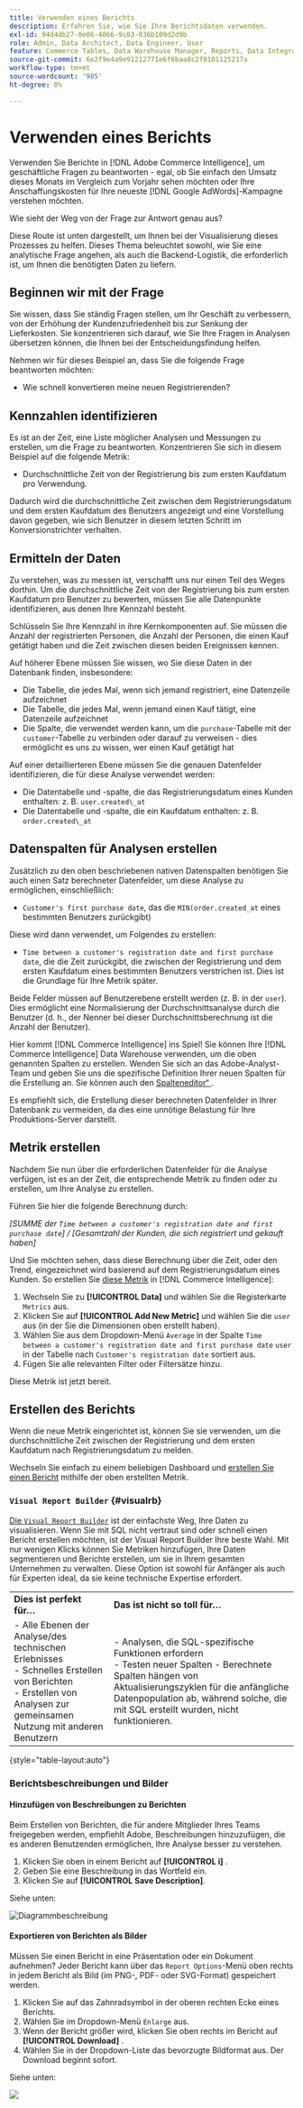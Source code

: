 ```yaml
---
title: Verwenden eines Berichts
description: Erfahren Sie, wie Sie Ihre Berichtsdaten verwenden.
exl-id: 94d4db27-0e06-4066-9c03-036b109d2d9b
role: Admin, Data Architect, Data Engineer, User
feature: Commerce Tables, Data Warehouse Manager, Reports, Data Integration
source-git-commit: 6e2f9e4a9e91212771e6f6baa8c2f8101125217a
workflow-type: tm+mt
source-wordcount: '985'
ht-degree: 0%

---
```


# Verwenden eines Berichts

Verwenden Sie Berichte in [!DNL Adobe Commerce Intelligence], um geschäftliche Fragen zu beantworten - egal, ob Sie einfach den Umsatz dieses Monats im Vergleich zum Vorjahr sehen möchten oder Ihre Anschaffungskosten für Ihre neueste [!DNL Google AdWords]-Kampagne verstehen möchten.

Wie sieht der Weg von der Frage zur Antwort genau aus?

Diese Route ist unten dargestellt, um Ihnen bei der Visualisierung dieses Prozesses zu helfen. Dieses Thema beleuchtet sowohl, wie Sie eine analytische Frage angehen, als auch die Backend-Logistik, die erforderlich ist, um Ihnen die benötigten Daten zu liefern.

## Beginnen wir mit der Frage

Sie wissen, dass Sie ständig Fragen stellen, um Ihr Geschäft zu verbessern, von der Erhöhung der Kundenzufriedenheit bis zur Senkung der Lieferkosten. Sie konzentrieren sich darauf, wie Sie Ihre Fragen in Analysen übersetzen können, die Ihnen bei der Entscheidungsfindung helfen.

Nehmen wir für dieses Beispiel an, dass Sie die folgende Frage beantworten möchten:

* Wie schnell konvertieren meine neuen Registrierenden?

## Kennzahlen identifizieren

Es ist an der Zeit, eine Liste möglicher Analysen und Messungen zu erstellen, um die Frage zu beantworten. Konzentrieren Sie sich in diesem Beispiel auf die folgende Metrik:

* Durchschnittliche Zeit von der Registrierung bis zum ersten Kaufdatum pro Verwendung.

Dadurch wird die durchschnittliche Zeit zwischen dem Registrierungsdatum und dem ersten Kaufdatum des Benutzers angezeigt und eine Vorstellung davon gegeben, wie sich Benutzer in diesem letzten Schritt im Konversionstrichter verhalten.

## Ermitteln der Daten

Zu verstehen, was zu messen ist, verschafft uns nur einen Teil des Weges dorthin. Um die durchschnittliche Zeit von der Registrierung bis zum ersten Kaufdatum pro Benutzer zu bewerten, müssen Sie alle Datenpunkte identifizieren, aus denen Ihre Kennzahl besteht.

Schlüsseln Sie Ihre Kennzahl in ihre Kernkomponenten auf. Sie müssen die Anzahl der registrierten Personen, die Anzahl der Personen, die einen Kauf getätigt haben und die Zeit zwischen diesen beiden Ereignissen kennen.

Auf höherer Ebene müssen Sie wissen, wo Sie diese Daten in der Datenbank finden, insbesondere:

* Die Tabelle, die jedes Mal, wenn sich jemand registriert, eine Datenzeile aufzeichnet
* Die Tabelle, die jedes Mal, wenn jemand einen Kauf tätigt, eine Datenzeile aufzeichnet
* Die Spalte, die verwendet werden kann, um die `purchase`-Tabelle mit der `customer`-Tabelle zu verbinden oder darauf zu verweisen - dies ermöglicht es uns zu wissen, wer einen Kauf getätigt hat

Auf einer detaillierteren Ebene müssen Sie die genauen Datenfelder identifizieren, die für diese Analyse verwendet werden:

* Die Datentabelle und -spalte, die das Registrierungsdatum eines Kunden enthalten: z. B. `user.created\_at`
* Die Datentabelle und -spalte, die ein Kaufdatum enthalten: z. B. `order.created\_at`

## Datenspalten für Analysen erstellen

Zusätzlich zu den oben beschriebenen nativen Datenspalten benötigen Sie auch einen Satz berechneter Datenfelder, um diese Analyse zu ermöglichen, einschließlich:

* `Customer's first purchase date`, das die `MIN(order.created_at` eines bestimmten Benutzers zurückgibt)

Diese wird dann verwendet, um Folgendes zu erstellen:

* `Time between a customer's registration date and first purchase date`, die die Zeit zurückgibt, die zwischen der Registrierung und dem ersten Kaufdatum eines bestimmten Benutzers verstrichen ist. Dies ist die Grundlage für Ihre Metrik später.

Beide Felder müssen auf Benutzerebene erstellt werden (z. B. in der `user`). Dies ermöglicht eine Normalisierung der Durchschnittsanalyse durch die Benutzer (d. h., der Nenner bei dieser Durchschnittsberechnung ist die Anzahl der Benutzer).

Hier kommt [!DNL Commerce Intelligence] ins Spiel! Sie können Ihre [!DNL Commerce Intelligence] Data Warehouse verwenden, um die oben genannten Spalten zu erstellen. Wenden Sie sich an das Adobe-Analyst-Team und geben Sie uns die spezifische Definition Ihrer neuen Spalten für die Erstellung an. Sie können auch den [Spalteneditor“ ](../../data-analyst/data-warehouse-mgr/creating-calculated-columns.md).

Es empfiehlt sich, die Erstellung dieser berechneten Datenfelder in Ihrer Datenbank zu vermeiden, da dies eine unnötige Belastung für Ihre Produktions-Server darstellt.

## Metrik erstellen

Nachdem Sie nun über die erforderlichen Datenfelder für die Analyse verfügen, ist es an der Zeit, die entsprechende Metrik zu finden oder zu erstellen, um Ihre Analyse zu erstellen.

Führen Sie hier die folgende Berechnung durch:


_[SUMME der `Time between a customer's registration date and first purchase date`] / [Gesamtzahl der Kunden, die sich registriert und gekauft haben]_

Und Sie möchten sehen, dass diese Berechnung über die Zeit, oder den Trend, eingezeichnet wird basierend auf dem Registrierungsdatum eines Kunden. So erstellen Sie [diese Metrik](../../data-user/reports/ess-manage-data-metrics.md) in [!DNL Commerce Intelligence]:

1. Wechseln Sie zu **[!UICONTROL Data]** und wählen Sie die Registerkarte `Metrics` aus.
1. Klicken Sie auf **[!UICONTROL Add New Metric]** und wählen Sie die `user` aus (in der Sie die Dimensionen oben erstellt haben).
1. Wählen Sie aus dem Dropdown-Menü `Average` in der Spalte `Time between a customer's registration date and first purchase date` `user` in der Tabelle nach `Customer's registration date` sortiert aus.
1. Fügen Sie alle relevanten Filter oder Filtersätze hinzu.

Diese Metrik ist jetzt bereit.

## Erstellen des Berichts

Wenn die neue Metrik eingerichtet ist, können Sie sie verwenden, um die durchschnittliche Zeit zwischen der Registrierung und dem ersten Kaufdatum nach Registrierungsdatum zu melden.

Wechseln Sie einfach zu einem beliebigen Dashboard und [erstellen Sie einen Bericht](../../data-user/reports/ess-manage-data-metrics.md) mithilfe der oben erstellten Metrik.

### `Visual Report Builder` {#visualrb}

[Die `Visual Report Builder`](../../data-user/reports/ess-rpt-build-visual.md) ist der einfachste Weg, Ihre Daten zu visualisieren. Wenn Sie mit SQL nicht vertraut sind oder schnell einen Bericht erstellen möchten, ist der Visual Report Builder Ihre beste Wahl. Mit nur wenigen Klicks können Sie Metriken hinzufügen, Ihre Daten segmentieren und Berichte erstellen, um sie in Ihrem gesamten Unternehmen zu verwalten. Diese Option ist sowohl für Anfänger als auch für Experten ideal, da sie keine technische Expertise erfordert.

|  |  |
|--- |--- |
| **Dies ist perfekt für…** | **Das ist nicht so toll für…** |
| - Alle Ebenen der Analyse/des technischen Erlebnisses<br>- Schnelles Erstellen von Berichten<br>- Erstellen von Analysen zur gemeinsamen Nutzung mit anderen Benutzern | - Analysen, die SQL-spezifische Funktionen erfordern<br>- Testen neuer Spalten - Berechnete Spalten hängen von Aktualisierungszyklen für die anfängliche Datenpopulation ab, während solche, die mit SQL erstellt wurden, nicht funktionieren. |

{style="table-layout:auto"}

### Berichtsbeschreibungen und Bilder

#### Hinzufügen von Beschreibungen zu Berichten

Beim Erstellen von Berichten, die für andere Mitglieder Ihres Teams freigegeben werden, empfiehlt Adobe, Beschreibungen hinzuzufügen, die es anderen Benutzenden ermöglichen, Ihre Analyse besser zu verstehen.

1. Klicken Sie oben in einem Bericht auf **[!UICONTROL i]** .
1. Geben Sie eine Beschreibung in das Wortfeld ein.
1. Klicken Sie auf **[!UICONTROL Save Description]**.

Siehe unten:

![Diagrammbeschreibung](../../assets/Chart_Description.gif)

#### Exportieren von Berichten als Bilder

Müssen Sie einen Bericht in eine Präsentation oder ein Dokument aufnehmen? Jeder Bericht kann über das `Report Options`-Menü oben rechts in jedem Bericht als Bild (im PNG-, PDF- oder SVG-Format) gespeichert werden.

1. Klicken Sie auf das Zahnradsymbol in der oberen rechten Ecke eines Berichts.
1. Wählen Sie im Dropdown-Menü `Enlarge` aus.
1. Wenn der Bericht größer wird, klicken Sie oben rechts im Bericht auf **[!UICONTROL Download]** .
1. Wählen Sie in der Dropdown-Liste das bevorzugte Bildformat aus. Der Download beginnt sofort.

Siehe unten:

![](../../assets/exp-rep-as-image.gif)
